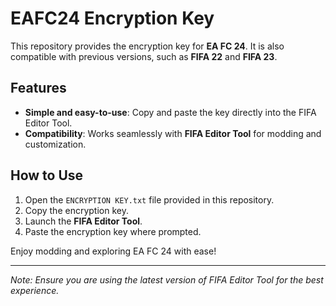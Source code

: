 # EAFC24 Encryption Key

This repository provides the encryption key for **EA FC 24**. It is also compatible with previous versions, such as **FIFA 22** and **FIFA 23**.

## Features
- **Simple and easy-to-use**: Copy and paste the key directly into the FIFA Editor Tool.
- **Compatibility**: Works seamlessly with **FIFA Editor Tool** for modding and customization.

## How to Use
1. Open the `ENCRYPTION KEY.txt` file provided in this repository.
2. Copy the encryption key.
3. Launch the **FIFA Editor Tool**.
4. Paste the encryption key where prompted.

Enjoy modding and exploring EA FC 24 with ease!

---

*Note: Ensure you are using the latest version of FIFA Editor Tool for the best experience.*
